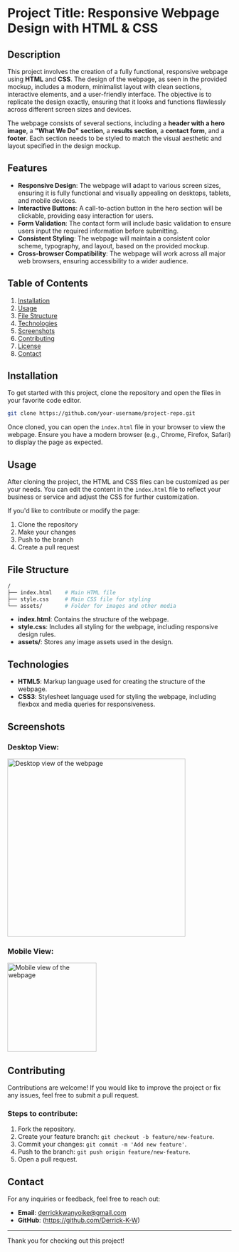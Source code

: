 # Project Title: Responsive Webpage Design with HTML & CSS

## Description

This project involves the creation of a fully functional, responsive webpage using **HTML** and **CSS**. The design of the webpage, as seen in the provided mockup, includes a modern, minimalist layout with clean sections, interactive elements, and a user-friendly interface. The objective is to replicate the design exactly, ensuring that it looks and functions flawlessly across different screen sizes and devices.

The webpage consists of several sections, including a **header with a hero image**, a **"What We Do" section**, a **results section**, a **contact form**, and a **footer**. Each section needs to be styled to match the visual aesthetic and layout specified in the design mockup.

## Features

- **Responsive Design**: The webpage will adapt to various screen sizes, ensuring it is fully functional and visually appealing on desktops, tablets, and mobile devices.
- **Interactive Buttons**: A call-to-action button in the hero section will be clickable, providing easy interaction for users.
- **Form Validation**: The contact form will include basic validation to ensure users input the required information before submitting.
- **Consistent Styling**: The webpage will maintain a consistent color scheme, typography, and layout, based on the provided mockup.
- **Cross-browser Compatibility**: The webpage will work across all major web browsers, ensuring accessibility to a wider audience.

## Table of Contents

1. [Installation](#installation)
2. [Usage](#usage)
3. [File Structure](#file-structure)
4. [Technologies](#technologies)
5. [Screenshots](#screenshots)
6. [Contributing](#contributing)
7. [License](#license)
8. [Contact](#contact)

## Installation

To get started with this project, clone the repository and open the files in your favorite code editor.

```bash
git clone https://github.com/your-username/project-repo.git
```

Once cloned, you can open the `index.html` file in your browser to view the webpage. Ensure you have a modern browser (e.g., Chrome, Firefox, Safari) to display the page as expected.

## Usage

After cloning the project, the HTML and CSS files can be customized as per your needs. You can edit the content in the `index.html` file to reflect your business or service and adjust the CSS for further customization.

If you'd like to contribute or modify the page:

1. Clone the repository
2. Make your changes
3. Push to the branch
4. Create a pull request

## File Structure

```bash
/
├── index.html    # Main HTML file
├── style.css     # Main CSS file for styling
└── assets/       # Folder for images and other media
```

- **index.html**: Contains the structure of the webpage.
- **style.css**: Includes all styling for the webpage, including responsive design rules.
- **assets/**: Stores any image assets used in the design.

## Technologies

- **HTML5**: Markup language used for creating the structure of the webpage.
- **CSS3**: Stylesheet language used for styling the webpage, including flexbox and media queries for responsiveness.

## Screenshots

### Desktop View:
<img src="screenshots/desktop-view.png" alt="Desktop view of the webpage" width="400px">

### Mobile View:
<img src="screenshots/mobile-view.png" alt="Mobile view of the webpage" width="200px">

## Contributing

Contributions are welcome! If you would like to improve the project or fix any issues, feel free to submit a pull request.

### Steps to contribute:

1. Fork the repository.
2. Create your feature branch: `git checkout -b feature/new-feature`.
3. Commit your changes: `git commit -m 'Add new feature'`.
4. Push to the branch: `git push origin feature/new-feature`.
5. Open a pull request.

## Contact

For any inquiries or feedback, feel free to reach out:

- **Email**: derrickkwanyoike@gmail.com
- **GitHub**: (https://github.com/Derrick-K-W)

---

Thank you for checking out this project!